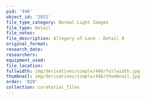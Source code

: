 ```yaml
---
pid: '446'
object_id: '2921'
file_type_category: Normal Light Images
file_type: Detail
file_notes:
file_description: Allegory of Love - Detail 8
original_format:
research_date:
researchers:
equipment_used:
file_location:
fullwidth: img/derivatives/simple/446/fullwidth.jpg
thumbnail: img/derivatives/simple/446/thumbnail.jpg
order: '029'
collection: curatorial_files
---
```

